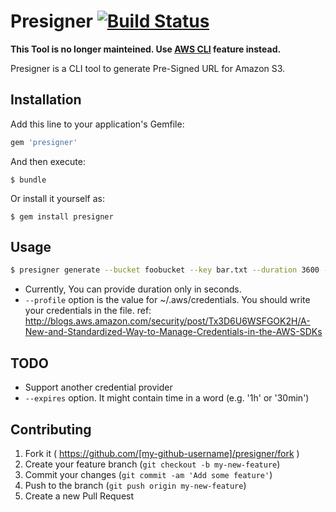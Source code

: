 # Presigner [![Build Status](https://travis-ci.org/masaomoc/presigner.svg?branch=master)](https://travis-ci.org/masaomoc/presigner)

**This Tool is no longer mainteined. Use [AWS CLI](http://docs.aws.amazon.com/cli/latest/reference/s3/presign.html) feature instead.**

Presigner is a CLI tool to generate Pre-Signed URL for Amazon S3.

## Installation

Add this line to your application's Gemfile:

```ruby
gem 'presigner'
```

And then execute:

    $ bundle

Or install it yourself as:

    $ gem install presigner

## Usage

```bash
$ presigner generate --bucket foobucket --key bar.txt --duration 3600 --profile default
```

- Currently, You can provide duration only in seconds.
- ``--profile`` option is the value for ~/.aws/credentials. You should write your credentials in the file. ref: http://blogs.aws.amazon.com/security/post/Tx3D6U6WSFGOK2H/A-New-and-Standardized-Way-to-Manage-Credentials-in-the-AWS-SDKs

## TODO

- Support another credential provider
- ``--expires`` option. It might contain time in a word (e.g. '1h' or '30min')

## Contributing

1. Fork it ( https://github.com/[my-github-username]/presigner/fork )
2. Create your feature branch (`git checkout -b my-new-feature`)
3. Commit your changes (`git commit -am 'Add some feature'`)
4. Push to the branch (`git push origin my-new-feature`)
5. Create a new Pull Request
